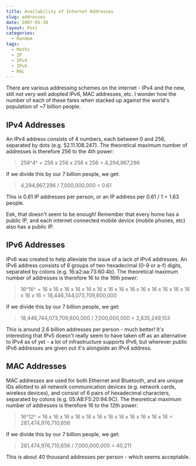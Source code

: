 ```yaml
---
title: Availability of Internet Addresses
slug: addresses
date: 2007-05-30
layout: Post
categories:
  - Random
tags:
  - Maths
  - IP
  - IPv4
  - IPv6
  - MAC
---
```


There are various addressing schemes on the internet - IPv4 and the new, still not very well adopted IPv6, MAC addresses, etc. I wonder how the number of each of these fares when stacked up against the world's population of ~7 billion people.

<!-- more -->

## IPv4 Addresses

An IPv4 address consists of 4 numbers, each between 0 and 256, separated by dots (e.g. 52.11.108.247). The theoretical maximum number of addresses is therefore 256 to the 4th power:

> 256^4^ = 256 x 256 x 256 x 256 = 4,294,967,296

If we divide this by our 7 billion people, we get:

> 4,294,967,296 / 7,000,000,000 = 0.61

This is 0.61 IP addresses per person, or an IP address per 0.61 / 1 = 1.63 people.

Eek, that doesn't seem to be enough! Remember that every home has a public IP, and each internet connected mobile device (mobile phones, etc) also has a public IP.

## IPv6 Addresses

IPv6 was created to help alleviate the issue of a lack of IPv4 addresses. An IPv6 address consists of 6 groups of two hexadecimal (0-9 or a-f) digits, separated by colons (e.g. 16:a2:aa:73:60:4b). The theoretical maximum number of addresses is therefore 16 to the 16th power:

> 16^16^ = 16 x 16 x 16 x 16 x 16 x 16 x 16 x 16 x 16 x 16 x 16 x 16 x 16 x 16 x 16 x 16 = 18,446,744,073,709,600,000

If we divide this by our 7 billion people, we get:

> 18,446,744,073,709,600,000 / 7,000,000,000 = 2,635,249,153

This is around 2.6 billion addresses per person - much better! It's interesting that IPv5 doesn't really seem to have taken off as an alternative to IPv4 as of yet - a lot of infrastructure supports IPv6, but wherever public IPv6 addresses are given out it's alongside an IPv4 address.

## MAC Addresses

MAC addresses are used for both Ethernet and Bluetooth, and are unique IDs allotted to all network communication devices (e.g. network cards, wireless devices), and consist of 6 pairs of hexadecimal characters, separated by colons (e.g. 05:AB:F5:20:94:9C). The theoretical maximum number of addresses is therefore 16 to the 12th power:

> 16^12^ = 16 x 16 x 16 x 16 x 16 x 16 x 16 x 16 x 16 x 16 x 16 x 16 = 281,474,976,710,656

If we divide this by our 7 billion people, we get:

> 281,474,976,710,656 / 7,000,000,000 = 40,211

This is about 40 thousand addresses per person - which seems acceptable.

